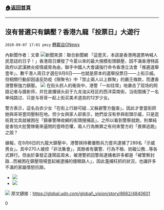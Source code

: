 ###  [:house:返回首頁](https://github.com/ourhimalayas/txt)
---

## 沒有普選只有鎮壓？香港九龍「投票日」大遊行
`2020-09-07 17:01 pmzy` [轉載自GNews](https://gnews.org/zh-hant/339897/)

內新聞作者：文章
![](https://s3.amazonaws.com/gnews-media-offload/wp-content/uploads/2020/09/07165025/photo.jpg)新聞來源：聯合新聞網
「這壹天，本該是香港用選票吶喊人民意誌的日子！」香港周日爆發了今夏以來的最大規模街頭鎮壓，因不滿香港特區政府以武漢肺炎疫情威脅為由，聯手中國人大會議強行命令香港立法會「推遲選舉壹年」，數千港人周日才選在9月6日——也就是原本的選舉投票日——上街示威。但相關行動卻因違反防疫《限聚令》中「禁止兩人以上群聚」的霸王條款，而遭香港警察強力鎮壓。
![](https://s3.amazonaws.com/gnews-media-offload/wp-content/uploads/2020/09/07165415/159950669714099_P8496888.jpg)
在街头抓人的衝突中，港警「一如往常」地袭击了现场的网路记者与摄影师，并在直播镜头前于九龙油尖旺区的西洋菜南街，当街围捕了一名单纯路过、只是与哥哥一起上街买美术道具的12岁少女。

警方表示，這名白衣少女「在街上行跡可疑…又躲避警方盤查」，因此才會當街把她與哥哥壹同壓制在地。但少女與家人卻表示，她們並沒有參與街頭示威，只是逛街買文具就被困在「鎮暴警陣收網的街頭搜捕區」，之所以看到警察就跑，則單純是害怕大批警隊衝來逼問的壹時恐懼，兩人行為無罪之有何來警方的「畏罪逃跑」之說？

據報，在9月6日的九龍大鎮壓中，港警挾持著優勢兵力壹共逮捕了289名「示威男女」。其中270人被控「非法集會」，其餘者有襲警、行為不檢、妨礙公務…等各式罪行。但由於事發正逢鬧區周末，被港警抓回警局逮捕者許多都是「被警察封路…而被困在鎮壓現場壹起被逮捕的傻眼路人」，因此濫捕枉抓的狀況，也讓許多不滿的家屬憤怒抗辯。

- ![](https://s3.amazonaws.com/gnews-media-offload/wp-content/uploads/2020/09/07165628/159950669769425_P8496992.jpg)
- ![](https://s3.amazonaws.com/gnews-media-offload/wp-content/uploads/2020/09/07165648/photo-1.jpg)

![](https://s3.amazonaws.com/gnews-media-offload/wp-content/uploads/2020/09/07165714/photo-2.jpg)
原文鏈接：https://global.udn.com/global\_vision/story/8662/4840601

0

